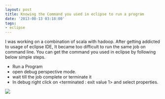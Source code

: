 ```yaml
---
layout: post
title: Knowing the Command you used in eclipse to run a program
date: '2013-08-13 03:18:00'
tags:
- eclipse
---
```


I was working on a combination of scala with hadoop. After getting addicted to usage of eclipse IDE, It became too difficult to run the same job on command line. You can get the command you used in eclipse by following below simple steps. 

* Run a Program
* open debug perspective mode.
* wait till the job complete or terminate it
* In debug right click on <terminated : exit value 1> and select properties.

[![](http://1.bp.blogspot.com/-848OR6VaQfk/Ugmlh5jl8FI/AAAAAAAADHI/jx22DGn6Pb0/s640/eclipsedemo.png)](http://1.bp.blogspot.com/-848OR6VaQfk/Ugmlh5jl8FI/AAAAAAAADHI/jx22DGn6Pb0/s1600/eclipsedemo.png)